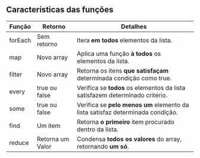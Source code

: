 ## Características das funções


|Função|Retorno|Detalhes|
|--------|--------|--------|
|forEach|Sem retorno|Itera **em todos** elementos da lista.|
|map|Novo array|Aplica uma função **à todos** os elementos da lista.|
|filter|Novo array|Retorna os itens **que satisfaçam** determinada condição como true.|
|every|true ou false|Verifica se **todos** os elementos da lista satisfazem determinado critério.|
|some|true ou false|Verifica se **pelo menos um** elemento da lista satisfaz determinada condição.|
|find|Um item|Retorna **o primeiro** item procurado dentro da lista.|
|reduce|Retorna um Valor|Condensa **todos os valores** do array, retornando **um só**.|
